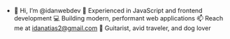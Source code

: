 - 👋 Hi, I’m @idanwebdev
🌱 Experienced in JavaScript and frontend development
💻 Building modern, performant web applications
📫 Reach me at idanatias2@gmail.com
🎸 Guitarist, avid traveler, and dog lover

